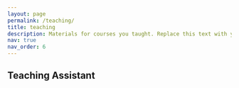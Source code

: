 ```yaml
---
layout: page
permalink: /teaching/
title: teaching
description: Materials for courses you taught. Replace this text with your description.
nav: true
nav_order: 6
---
```


## Teaching Assistant


